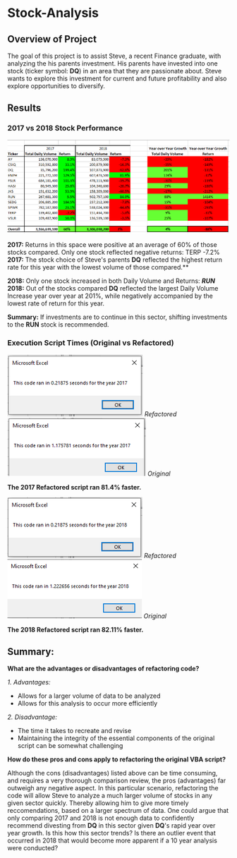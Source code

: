 # Stock-Analysis

## Overview of Project 
The goal of this project is to assist Steve, a recent Finance graduate, with analyzing the his parents investment.
His parents have invested into one stock (ticker symbol: **DQ**) in an area that they are passionate about. Steve wants to explore this investment for current and future profitability and also explore opportunities to diversify.

## Results 
### 2017 vs 2018 Stock Performance

![](Resources/2017_vs_2018_StockPerformance.PNG)

**2017:** Returns in this space were positive at an average of 60% of those stocks compared. Only one stock reflected negative returns: TERP -7.2%
**2017:** The stock choice of Steve's parents **DQ** reflected the highest return rate for this year with the lowest volume of those compared.**

**2018:** Only one stock increased in both Daily Volume and Returns: _**RUN**_  
**2018:** Out of the stocks compared **DQ** reflected the largest Daily Volume Increase year over year at 201%, while negatively accompanied by the lowest rate of return for this year. 

**Summary:** If investments are to continue in this sector, shifting investments to the **RUN** stock is recommended. 

### Execution Script Times (Original vs Refactored)
![](Resources/VBA_Challenge_2017.png)   _Refactored_
![](Resources/Original_2017.PNG)        _Original_

**The 2017 Refactored script ran 81.4% faster.**

![](Resources/VBA_Challenge_2018.png)   _Refactored_
![](Resources/Original_2018.PNG)        _Original_

**The 2018 Refactored script ran 82.11% faster.**

## Summary: 
**What are the advantages or disadvantages of refactoring code?**

_1. Advantages:_
- Allows for a larger volume of data to be analyzed
- Allows for this analysis to occur more efficiently

_2. Disadvantage:_
- The time it takes to recreate and revise
- Maintaining the integrity of the essential components of the original script can be somewhat challenging

**How do these pros and cons apply to refactoring the original VBA script?**

Although the cons (disadvantages) listed above can be time consuming, and requires a very thorough comparison review, the pros (advantages) far outweigh any negative aspect. In this particular scenario, refactoring the code will allow Steve to analyze a much larger volume of stocks in any given sector quickly. Thereby allowing him to give more timely reccomendations, based on a larger spectrum of data. One could argue that only comparing 2017 and 2018 is not enough data to confidently recommend divesting from **DQ** in this sector given **DQ**'s rapid year over year growth. Is this how this sector trends? Is there an outlier event that occurred in 2018 that would become more apparent if a 10 year analysis were conducted?

